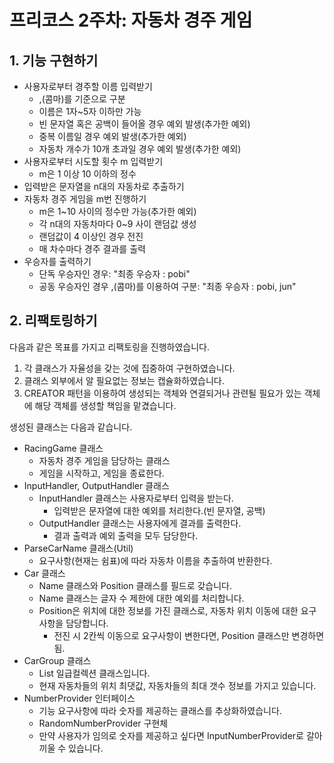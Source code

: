 # 프리코스 2주차: 자동차 경주 게임
## 1. 기능 구현하기
- 사용자로부터 경주할 이름 입력받기
  - ,(콤마)를 기준으로 구분
  - 이름은 1자~5자 이하만 가능
  - 빈 문자열 혹은 공백이 들어올 경우 예외 발생(추가한 예외)
  - 중복 이름일 경우 예외 발생(추가한 예외)
  - 자동차 개수가 10개 초과일 경우 예외 발생(추가한 예외)
- 사용자로부터 시도할 횟수 m 입력받기
  - m은 1 이상 10 이하의 정수
- 입력받은 문자열을 n대의 자동차로 추출하기
- 자동차 경주 게임을 m번 진행하기
  - m은 1~10 사이의 정수만 가능(추가한 예외) 
  - 각 n대의 자동차마다 0~9 사이 랜덤값 생성
  - 랜덤값이 4 이상인 경우 전진
  - 매 차수마다 경주 결과를 출력
- 우승자를 출력하기 
  - 단독 우승자인 경우: "최종 우승자 : pobi"
  - 공동 우승자인 경우 ,(콤마)를 이용하여 구분: "최종 우승자 : pobi, jun"
## 2. 리팩토링하기
다음과 같은 목표를 가지고 리팩토링을 진행하였습니다.
1. 각 클래스가 자율성을 갖는 것에 집중하여 구현하였습니다.
2. 클래스 외부에서 알 필요없는 정보는 캡슐화하였습니다.
3. CREATOR 패턴을 이용하여 생성되는 객체와 연결되거나 관련될 필요가 있는 객체에 해당 객체를 생성할 책임을 맡겼습니다.

생성된 클래스는 다음과 같습니다.

- RacingGame 클래스
  - 자동차 경주 게임을 담당하는 클래스
  - 게임을 시작하고, 게임을 종료한다.
- InputHandler, OutputHandler 클래스
  - InputHandler 클래스는 사용자로부터 입력을 받는다.
    - 입력받은 문자열에 대한 예외를 처리한다.(빈 문자열, 공백)
  - OutputHandler 클래스는 사용자에게 결과를 출력한다.
    - 결과 출력과 예외 출력을 모두 담당한다.
- ParseCarName 클래스(Util)
  - 요구사항(현재는 쉼표)에 따라 자동차 이름을 추출하여 반환한다.
- Car 클래스
  - Name 클래스와 Position 클래스를 필드로 갖습니다.
  - Name 클래스는 글자 수 제한에 대한 예외를 처리합니다.
  - Position은 위치에 대한 정보를 가진 클래스로, 자동차 위치 이동에 대한 요구사항을 담당합니다.
    - 전진 시 2칸씩 이동으로 요구사항이 변한다면, Position 클래스만 변경하면 됨. 
- CarGroup 클래스
  - List<Car> 일급컬렉션 클래스입니다.
  - 현재 자동차들의 위치 최댓값, 자동차들의 최대 갯수 정보를 가지고 있습니다.
- NumberProvider 인터페이스
  - 기능 요구사항에 따라 숫자를 제공하는 클래스를 추상화하였습니다.
  - RandomNumberProvider 구현체
  - 만약 사용자가 임의로 숫자를 제공하고 싶다면 InputNumberProvider로 갈아끼울 수 있습니다. 